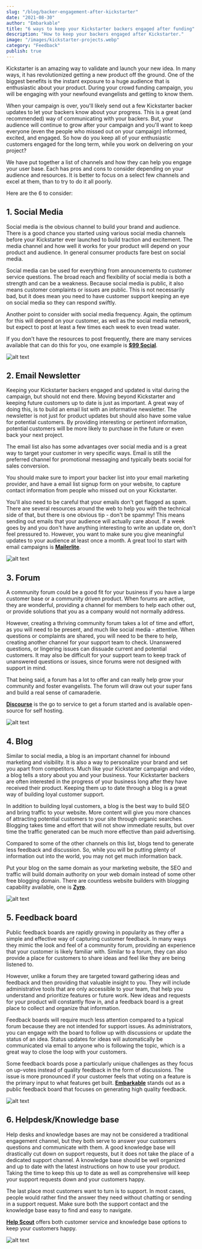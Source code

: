 ```yaml
---
slug: "/blog/backer-engagement-after-kickstarter"
date: "2021-08-30"
author: "Embarkable"
title: "6 ways to keep your Kickstarter backers engaged after funding"
description: "How to keep your backers engaged after Kickstarter."
image: "/images/kickstarter-projects.webp"
category: "Feedback"
publish: true
---
```


[//]: # (alt title: How to engage your backers after Kickstarter/Crowdfunding.)
[//]: # (alt title: 5 ways to grow your community after Kickstarter/Crowdfunding.)
[//]: # (check backerkit for leads)



Kickstarter is an amazing way to validate and launch your new idea. In many ways, it has revolutionized getting a new product off the ground. One of the biggest benefits is the instant exposure to a huge audience that is enthusiastic about your product. During your crowd funding campaign, you will be engaging with your newfound evangelists and getting to know them.

When your campaign is over, you'll likely send out a few Kickstarter backer updates to let your backers know about your progress.  This is a great (and recommended) way of communicating with your backers. But, your audience will continue to grow after your campaign and you'll want to keep everyone (even the people who missed out on your campaign) informed, excited, and engaged.  So how do you keep all of your enthusiastic customers engaged for the long term, while you work on delivering on your project?

We have put together a list of channels and how they can help you engage your user base. Each has pros and cons to consider depending on your audience and resources. It is better to focus on a select few channels and excel at them, than to try to do it all poorly.

Here are the 6 to consider:



## 1. Social Media



Social media is the obvious channel to build your brand and audience. There is a good chance you started using various social media channels before your Kickstarter ever launched to build traction and excitement. The media channel and how well it works for your product will depend on your product and audience.  In general consumer products fare best on social media.

Social media can be used for everything from announcements to customer service questions. The broad reach and flexibility of social media is both a strength and can be a weakness. Because social media is public, it also means customer complaints or issues are public. This is not necessarily bad, but it does mean you need to have customer support keeping an eye on social media so they can respond swiftly.

Another point to consider with social media frequency. Again, the optimum for this will depend on your customer, as well as the social media network, but expect to post at least a few times each week to even tread water.


If you don't have the resources to post frequently, there are many services available that can do this for you, one example is <a  href="https://www.99dollarsocial.com/"  target="_blank">**$99 Social**</a>.



![alt text](/images/social.webp  "social media")



## 2. Email Newsletter



Keeping your Kickstarter backers engaged and updated is vital during the campaign, but should not end there. Moving beyond Kickstarter and keeping future customers up to date is just as important. A great way of doing this, is to build an email list with an informative newsletter. The newsletter is not just for product updates but should also have some value for potential customers. By providing interesting or pertinent information, potential customers will be more likely to purchase in the future or even back your next project.

The email list also has some advantages over social media and is a great way to target your customer in very specific ways. Email is still the preferred channel for promotional messaging and typically beats social for sales conversion.

You should make sure to import your backer list into your email marketing provider, and have a email list signup form on your website, to capture contact information from people who missed out on your Kickstarter.

You'll also need to be careful that your emails don't get flagged as spam. There are several resources around the web to help you with the technical side of that, but there is one obvious tip - don't be spammy!  This means sending out emails that your audience will actually care about. If a week goes by and you don't have anything interesting to write an update on, don't feel pressured to.  However, you want to make sure you give meaningful updates to your audience at least once a month.  A great tool to start with email campaigns is <a  href="https://www.mailerlite.com/"  target="_blank">**Mailerlite**</a>.



![alt text](/images/newsletter.webp  "email newsletter")





## 3. Forum



A community forum could be a good fit for your business if you have a large customer base or a community driven product. When forums are active, they are wonderful, providing a channel for members to help each other out, or provide solutions that you as a company would not normally address.

However, creating a thriving community forum takes a lot of time and effort, as you will need to be present, and much like social media - attentive. When questions or complaints are shared, you will need to be there to help, creating another channel for your support team to check. Unanswered questions, or lingering issues can dissuade current and potential customers. It may also be difficult for your support team to keep track of unanswered questions or issues, since forums were not designed with support in mind.



That being said, a forum has a lot to offer and can really help grow your community and foster evangelists. The forum will draw out your super fans and build a real sense of camaraderie.



<a  href="https://www.discourse.org/"  target="_blank">**Discourse**</a> is the go to service to get a forum started and is available open-source for self hosting.



![alt text](/images/discourse-modern-forum-software.webp  "discourse forum software")





## 4. Blog



Similar to social media, a blog is an important channel for inbound marketing and visibility. It is also a way to personalize your brand and set you apart from competitors. Much like your Kickstarter campaign and video, a blog tells a story about you and your business. Your Kickstarter backers are often interested in the progress of your business long after they have received their product. Keeping them up to date through a blog is a great way of building loyal customer support.



In addition to building loyal customers, a blog is the best way to build SEO and bring traffic to your website. More content will give you more chances of attracting potential customers to your site through organic searches. Blogging takes time and effort that will not show immediate results, but over time the traffic generated can be much more effective than paid advertising.

Compared to some of the other channels on this list, blogs tend to generate less feedback and discussion. So, while you will be putting plenty of information out into the world, you may not get much information back.

Put your blog on the same domain as your marketing website, the SEO and traffic will build domain authority on your web domain instead of some other free blogging domain. There are countless website builders with blogging capability available, one is <a  href="https://zyro.com/"  target="_blank">**Zyro**</a>.



![alt text](/images/zyro-new-blogging-tools-blog-mockup.webp  "blog software")





## 5. Feedback board



Public feedback boards are rapidly growing in popularity as they offer a simple and effective way of capturing customer feedback. In many ways they mimic the look and feel of a community forum, providing an experience that your customer is likely familiar with. Similar to a forum, they can also provide a place for customers to share ideas and feel like they are being listened to.



However, unlike a forum they are targeted toward gathering ideas and feedback and then providing that valuable insight to you. They will include administrative tools that are only accessible to your team, that help you understand and prioritize features or future work.   New ideas and requests for your product will constantly flow in, and a feedback board is a great place to collect and organize that information.



Feedback boards will require much less attention compared to a typical forum because they are not intended for support issues.  As administrators, you can engage with the board to follow up with discussions or update the status of an idea. Status updates for ideas will automatically be communicated via email to anyone who is following the topic, which is a great way to close the loop with your customers.

Some feedback boards pose a particularly unique challenges as they focus on up-votes instead of quality feedback in the form of discussions. The issue is more pronounced if your customer feels that voting on a feature is the primary input to what features get built.  <a  href="https://www.embarkable.io/"  target="_blank">**Embarkable**</a> stands out as a public feedback board that focuses on generating high quality feedback.



![alt text](/images/embarkable-title.webp  "embarkable feedback page")



## 6. Helpdesk/Knowledge base



Help desks and knowledge bases are may not be considered a traditional engagement channel, but they both serve to answer your customers questions and communicate with them. A good knowledge base will drastically cut down on support requests, but it does not take the place of a dedicated support channel. A knowledge base should be well organized and up to date with the latest instructions on how to use your product. Taking the time to keep this up to date as well as comprehensive will keep your support requests down and your customers happy.



The last place most customers want to turn is to support. In most cases, people would rather find the answer they need without chatting or sending in a support request. Make sure both the support contact and the knowledge base easy to find and easy to navigate.



<a  href="https://www.helpscout.com/"  target="_blank">**Help Scout**</a> offers both customer service and knowledge base options to keep your customers happy.




![alt text](/images/helpscout-screenshot-1.webp  "help desk software")

